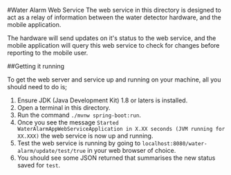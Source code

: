 #Water Alarm Web Service
The web service in this directory is designed to act as a relay of information between the water detector hardware, and the mobile application.

The hardware will send updates on it's status to the web service, and the mobile application will query this web service to check for changes before reporting to the mobile user.

##Getting it running

To get the web server and service up and running on your machine, all you should need to do is;

1. Ensure JDK (Java Development Kit) 1.8 or laters is installed.
2. Open a terminal in this directory.
3. Run the command `./mvnw spring-boot:run`.
4. Once you see the message `Started WaterAlarmAppWebServiceApplication in X.XX seconds (JVM running for XX.XXX)` the web service is now up and running.
5. Test the web service is running by going to `localhost:8080/water-alarm/update/test/true` in your web browser of choice.
6. You should see some JSON returned that summarises the new status saved for `test`.

